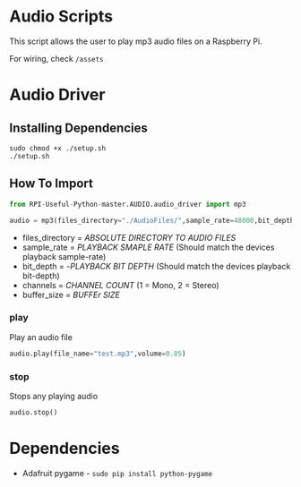 # Audio Scripts

This script allows the user to play mp3 audio files on a Raspberry Pi.

For wiring, check `/assets`

# Audio Driver
## Installing Dependencies 
```shell
sudo chmod +x ./setup.sh
./setup.sh
```
## How To Import
```python
from RPI-Useful-Python-master.AUDIO.audio_driver import mp3

audio = mp3(files_directory="./AudioFiles/",sample_rate=48000,bit_depth= -16,channels=2,buffer_size=2048)
```
- files_directory = *ABSOLUTE DIRECTORY TO AUDIO FILES*
- sample_rate = *PLAYBACK SMAPLE RATE* (Should match the devices playback sample-rate)
- bit_depth = -*PLAYBACK BIT DEPTH* (Should match the devices playback bit-depth)
- channels = *CHANNEL COUNT* (1 = Mono, 2 = Stereo)
- buffer_size = *BUFFEr SIZE*

### play
Play an audio file

```python
audio.play(file_name="test.mp3",volume=0.85)
```

### stop
Stops any playing audio

```python
audio.stop()
```

# Dependencies
- Adafruit pygame - `sudo pip install python-pygame`
